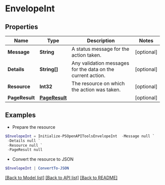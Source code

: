 # EnvelopeInt
## Properties

Name | Type | Description | Notes
------------ | ------------- | ------------- | -------------
**Message** | **String** | A status message for the action taken. | [optional] 
**Details** | **String[]** | Any validation messages for the data on the current action. | [optional] 
**Resource** | **Int32** | The resource on which the action was taken. | [optional] 
**PageResult** | [**PageResult**](PageResult.md) |  | [optional] 

## Examples

- Prepare the resource
```powershell
$EnvelopeInt = Initialize-PSOpenAPIToolsEnvelopeInt  -Message null `
 -Details null `
 -Resource null `
 -PageResult null
```

- Convert the resource to JSON
```powershell
$EnvelopeInt | ConvertTo-JSON
```

[[Back to Model list]](../README.md#documentation-for-models) [[Back to API list]](../README.md#documentation-for-api-endpoints) [[Back to README]](../README.md)

